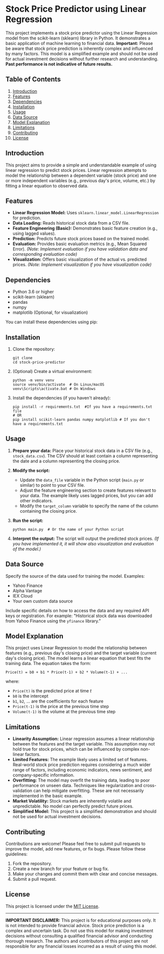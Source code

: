# Stock Price Predictor using Linear Regression

This project implements a stock price predictor using the Linear Regression model from the scikit-learn (sklearn) library in Python.  It demonstrates a basic application of machine learning to financial data.  **Important:** Please be aware that stock price prediction is inherently complex and influenced by many factors.  This model is a simplified example and should not be used for actual investment decisions without further research and understanding.  **Past performance is not indicative of future results.**

## Table of Contents

1.  [Introduction](#introduction)
2.  [Features](#features)
3.  [Dependencies](#dependencies)
4.  [Installation](#installation)
5.  [Usage](#usage)
6.  [Data Source](#data-source)
7.  [Model Explanation](#model-explanation)
8.  [Limitations](#limitations)
9.  [Contributing](#contributing)
10. [License](#license)

## Introduction

This project aims to provide a simple and understandable example of using linear regression to predict stock prices.  Linear regression attempts to model the relationship between a dependent variable (stock price) and one or more independent variables (e.g., previous day's price, volume, etc.) by fitting a linear equation to observed data.

## Features

*   **Linear Regression Model:** Uses `sklearn.linear_model.LinearRegression` for prediction.
*   **Data Loading:** Reads historical stock data from a CSV file.
*   **Feature Engineering (Basic):** Demonstrates basic feature creation (e.g., using lagged values).
*   **Prediction:** Predicts future stock prices based on the trained model.
*   **Evaluation:** Provides basic evaluation metrics (e.g., Mean Squared Error).  *(Note: Implement evaluation if you have validation data and corresponding evaluation code)*
*   **Visualization:**  Offers basic visualization of the actual vs. predicted prices. *(Note: Implement visualization if you have visualization code)*

## Dependencies

*   Python 3.6 or higher
*   scikit-learn (sklearn)
*   pandas
*   numpy
*   matplotlib (Optional, for visualization)

You can install these dependencies using pip:


## Installation

1.  Clone the repository:

    ```
    git clone 
    cd stock-price-predictor
    ```

2.  (Optional) Create a virtual environment:

    ```
    python -m venv venv
    source venv/bin/activate  # On Linux/macOS
    venv\Scripts\activate.bat # On Windows
    ```

3.  Install the dependencies (if you haven't already):

    ```
    pip install -r requirements.txt  #If you have a requirements.txt file
    # OR
    pip install scikit-learn pandas numpy matplotlib # If you don't have a requirements.txt
    ```

## Usage

1.  **Prepare your data:** Place your historical stock data in a CSV file (e.g., `stock_data.csv`).  The CSV should at least contain a column representing the date and a column representing the closing price.

2.  **Modify the script:**
    *   Update the `data_file` variable in the Python script (`main.py` or similar) to point to your CSV file.
    *   Adjust the feature engineering section to create features relevant to your data.  The example likely uses lagged prices, but you can add other indicators.
    *   Modify the `target_column` variable to specify the name of the column containing the closing price.

3.  **Run the script:**

    ```
    python main.py  # Or the name of your Python script
    ```

4.  **Interpret the output:** The script will output the predicted stock prices.  *(If you have implemented it, it will show also visualization and evaluation of the model.)*

## Data Source

Specify the source of the data used for training the model. Examples:

*   Yahoo Finance
*   Alpha Vantage
*   IEX Cloud
*   Your own custom data source

Include specific details on how to access the data and any required API keys or registration.  For example: "Historical stock data was downloaded from Yahoo Finance using the `yfinance` library."

## Model Explanation

This project uses Linear Regression to model the relationship between features (e.g., previous day's closing price) and the target variable (current day's closing price). The model learns a linear equation that best fits the training data.  The equation takes the form:

`Price(t) = b0 + b1 * Price(t-1) + b2 * Volume(t-1) + ...`

where:

*   `Price(t)` is the predicted price at time *t*
*   `b0` is the intercept
*   `b1`, `b2`, ... are the coefficients for each feature
*   `Price(t-1)` is the price at the previous time step
*   `Volume(t-1)` is the volume at the previous time step

## Limitations

*   **Linearity Assumption:** Linear regression assumes a linear relationship between the features and the target variable. This assumption may not hold true for stock prices, which can be influenced by complex non-linear factors.
*   **Limited Features:** The example likely uses a limited set of features.  Real-world stock price prediction requires considering a much wider range of factors, including economic indicators, news sentiment, and company-specific information.
*   **Overfitting:** The model may overfit the training data, leading to poor performance on unseen data.  Techniques like regularization and cross-validation can help mitigate overfitting.  These are not necessarily implemented in the basic example.
*   **Market Volatility:** Stock markets are inherently volatile and unpredictable. No model can perfectly predict future prices.
*   **Simplified Model:** This project is a simplified demonstration and should not be used for actual investment decisions.

## Contributing

Contributions are welcome!  Please feel free to submit pull requests to improve the model, add new features, or fix bugs.  Please follow these guidelines:

1.  Fork the repository.
2.  Create a new branch for your feature or bug fix.
3.  Make your changes and commit them with clear and concise messages.
4.  Submit a pull request.

## License

This project is licensed under the [MIT License](LICENSE).

---

**IMPORTANT DISCLAIMER:**  This project is for educational purposes only. It is not intended to provide financial advice.  Stock price prediction is a complex and uncertain task.  Do not use this model for making investment decisions without consulting a qualified financial advisor and conducting thorough research.  The authors and contributors of this project are not responsible for any financial losses incurred as a result of using this model.

